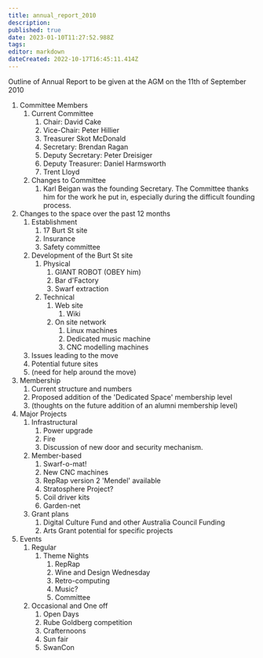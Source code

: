 ```yaml
---
title: annual_report_2010
description: 
published: true
date: 2023-01-10T11:27:52.988Z
tags: 
editor: markdown
dateCreated: 2022-10-17T16:45:11.414Z
---
```


Outline of Annual Report to be given at the AGM on the 11th of September 2010

1. Committee Members
    1. Current Committee
        1. Chair: David Cake
        2. Vice-Chair: Peter Hillier
        3. Treasurer Skot McDonald
        4. Secretary: Brendan Ragan
        5. Deputy Secretary: Peter Dreisiger
        6. Deputy Treasurer: Daniel Harmsworth
        7. Trent Lloyd
    2. Changes to Committee
        1. Karl Beigan was the founding Secretary. The Committee thanks him for the work he put in, especially during the difficult founding process.
2. Changes to the space over the past 12 months
    1. Establishment
        1. 17 Burt St site
        2. Insurance
        3. Safety committee
    2. Development of the Burt St site
        1. Physical
            1. GIANT ROBOT (OBEY him)
            2. Bar d'Factory
            3. Swarf extraction
        2. Technical
            1. Web site
                1. Wiki
            2. On site network
                1. Linux machines
                2. Dedicated music machine
                3. CNC modelling machines
    3. Issues leading to the move
    4. Potential future sites
    5. (need for help around the move)
3. Membership
    1. Current structure and numbers
    2. Proposed addition of the 'Dedicated Space' membership level
    3. (thoughts on the future addition of an alumni membership level)
4. Major Projects
    1. Infrastructural
        1. Power upgrade
        2. Fire
        3. Discussion of new door and security mechanism.
    2. Member-based
        1. Swarf-o-mat!
        2. New CNC machines
        3. RepRap version 2 'Mendel' available
        4. Stratosphere Project?
        5. Coil driver kits
        6. Garden-net
    3. Grant plans
        1. Digital Culture Fund and other Australia Council Funding
        2. Arts Grant potential for specific projects
5. Events
    1. Regular
        1. Theme Nights
            1. RepRap
            2. Wine and Design Wednesday
            3. Retro-computing
            4. Music?
            5. Committee
    2. Occasional and One off
        1. Open Days
        2. Rube Goldberg competition
        3. Crafternoons
        4. Sun fair
        5. SwanCon

